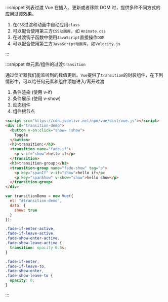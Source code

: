 :::snippet 列表过渡
Vue 在插入、更新或者移除 DOM 时，提供多种不同方式的应用过渡效果。

1. 在`CSS`过渡和动画中自动应用`class`
2. 可以配合使用第三方`CSS动画库`，如 `Animate.css`
3. 在过渡钩子函数中使用`JavaScript`直接操作`DOM`
4. 可以配合使用第三方`JavaScript动画库`，如`Velocity.js`

:::

:::snippet 单元素/组件的过渡`transition`

通过侦听器我们能监听到的数值更新。`Vue`提供了`transition`的封装组件，在下列情形中，可以给任何元素和组件添加进入/离开过渡

1. 条件渲染 (使用 v-if)
2. 条件展示 (使用 v-show)
3. 动态组件
4. 组件根节点

```html
<script src="https://cdn.jsdelivr.net/npm/vue/dist/vue.js"></script>
<div id="transition-demo">
  <button v-on:click="show= !show">
    Toggle
  </button>
  <h3>transition:</h3>
  <transition name="fade-if">
    <p v-if="show">hello if</p>
  </transition>
  <h3>transition-group:</h3>
  <transition-group name="fade-show" tag="p">
    <p key="spanIf" v-if="show">hello if</p>
    <p key="spanShow" v-show="show">hello show</p>
  </transition-group>
</div>
```

```javascript
var transitionDemo = new Vue({
  el: "#transition-demo",
  data: {
    show: true
  }
});
```

```css
.fade-if-enter-active,
.fade-if-leave-active,
.fade-show-enter-active,
.fade-show-leave-active {
  transition: opacity 0.5s;
}

.fade-if-enter,
.fade-if-leave-to,
.fade-show-enter,
.fade-show-leave-to {
  opacity: 0;
}
```

:::
